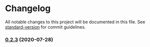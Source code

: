 # Changelog

All notable changes to this project will be documented in this file. See [standard-version](https://github.com/conventional-changelog/standard-version) for commit guidelines.

### [0.2.3](https://gitlab.local///compare/v0.2.54...v0.2.3) (2020-07-28)
